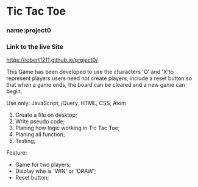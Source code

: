 # Tic Tac Toe
### name:project0

### Link to the live Site
 https://robert1211.github.io/project0/


 This Game has been developed to use the characters 'O' and 'X'to represent players  users need not create players, include a reset button so that when a game ends, the board can be cleared and a new game can begin.

Use only: JavaScript, jQuery, HTML, CSS, Atom

1. Create a file on desktop;
2. Write pseudo code;
3. Planing how logic working in Tic Tac Toe;
4. Planing all function;
5. Testing;

Feature:
- Game for two players;
- Display who is 'WIN' or 'DRAW';
- Reset button;
